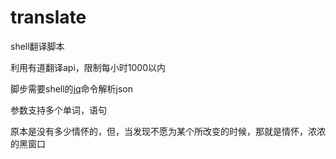 # translate
shell翻译脚本

利用有道翻译api，限制每小时1000以内

脚步需要shell的[jq](https://stedolan.github.io/jq/)命令解析json

参数支持多个单词，语句

原本是没有多少情怀的，但，当发现不愿为某个所改变的时候，那就是情怀，浓浓的黑窗口
